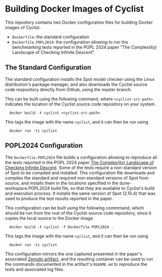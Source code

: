 # Building Docker Images of Cyclist

This repostory contains two Docker configuration files for building Docker images of Cyclist.

* `Dockerfile`:
  the standard configuration
* `Dockerfile.POPL2024`:
  the configuration allowing to run the benchmarking tests reported in the
  POPL 2024 paper "The Complex(ity) Landscape of Checking Infinite Descent".

## The Standard Configuration

The standard configuration installs the Spot model checker using the Linux
distribution's package manager, and also downloads the Cyclist source code
respository directly from Github, using the master branch.

This can be built using the following command, where `<cyclist-src-path>`
indicates the location of the Cyclist source code repository on your system.

```[bash]
  docker build -t cyclist <cyclist-src-path>
```

This tags the image with the name `cyclist`, and it can then be run using

```[bash]
  docker run -ti cyclist
```

## POPL2024 Configuration

The `Dockerfile.POPL2024` file builds a configuration allowing to reproduce all
the tests reported in the POPL 2024 paper
[The Complex(ity) Landscape of Checking Infinite Descent](https://doi.org/10.1145/3632888).
Some of the tests require a non-standard version of Spot to be compiled and
installed.
This configuration file downloads and compiles the standard and required
non-standard versions of Spot from source, and installs them in the locations
specified in the dune-workspace.POPL2024 build file, so that they are available
to Cyclist's build and execution process.
It installs the same version of Spot (2.10.4) that was used to produce the test
results reported in the paper.

This configuration can be built using the following commmand, which should be
run from the root of the Cyclist source code repository, since it copies the
local source to the Docker image.

```[bash]
  docker build -t cyclist -f Dockerfile.POPL2024 .
```

This tags the image with the name `cyclist`, and it can then be run using

```[bash]
  docker run -ti cyclist
```

This configuration mirrors the one captured presented in the paper's associated
[Zenodo artifact](https://doi.org/10.5281/zenodo.10073582),
and the resulting container can be used to run the commands documented in the
artifact's `README.md` to reproduce the tests and associated log files.
